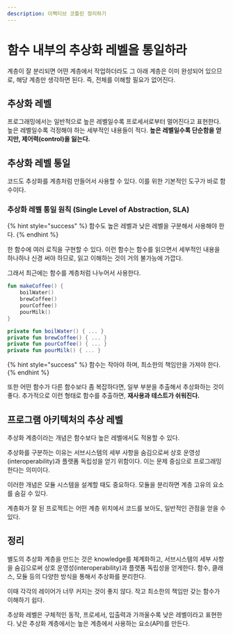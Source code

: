 ```yaml
---
description: 이펙티브 코틀린 정리하기
---
```


# 함수 내부의 추상화 레벨을 통일하라

계층이 잘 분리되면 어떤 계층에서 작업하더라도 그 아래 계층은 이미 완성되어 있으므로, 해당 계층만 생각하면 된다. 즉, 전체를 이해할 필요가 없어진다.

## 추상화 레벨

프로그래밍에서는 일반적으로 높은 레벨일수록 프로세서로부터 멀어진다고 표현한다. 높은 레벨일수록 걱정해야 하는 세부적인 내용들이 적다. **높은 레벨일수록 단순함을 얻지만, 제어력(control)을 잃는다.**

## 추상화 레벨 통일

코드도 추상화를 계층처럼 만들어서 사용할 수 있다. 이를 위한 기본적인 도구가 바로 함수이다.

### 추상화 레벨 통일 원칙 (Single Level of Abstraction, SLA)

{% hint style="success" %}
함수도 높은 레벨과 낮은 레벨을 구분해서 사용해야 한다.
{% endhint %}

한 함수에 여러 로직을 구현할 수 있다. 이런 함수는 함수를 읽으면서 세부적인 내용을 하나하나 신경 써야 하므로, 읽고 이해하는 것이 거의 불가능에 가깝다.

그래서 최근에는 함수를 계층처럼 나누어서 사용한다.

```kotlin
fun makeCoffee() {
    boilWater()
    brewCoffee()
    pourCoffee()
    pourMilk()
}

private fun boilWater() { ... }
private fun brewCoffee() { ... }
private fun pourCoffee() { ... }
private fun pourMilk() { ... }
```


{% hint style="success" %}
함수는 작아야 하며, 최소한의 책임만을 가져야 한다.
{% endhint %}

또한 어떤 함수가 다른 함수보다 좀 복잡하다면, 일부 부분을 추출해서 추상화하는 것이 좋다. 추가적으로 이런 형태로 함수를 추출하면, **재사용과 테스트가 쉬워진다.**

## 프로그램 아키텍처의 추상 레벨

추상화 계층이라는 개념은 함수보다 높은 레벨에서도 적용할 수 있다.

추상화를 구분하는 이유는 서브시스템의 세부 사항을 숨김으로써 상호 운영성(interoperability)과 플랫폼 독립성을 얻기 위함이다. 이는 문제 중심으로 프로그래밍한다는 의미이다.

이러한 개념은 모듈 시스템을 설계할 때도 중요하다. 모듈을 분리하면 계층 고유의 요소를 숨길 수 있다.

계층화가 잘 된 프로젝트는 어떤 계층 위치에서 코드를 보아도, 일반적인 관점을 얻을 수 있다.

## 정리

별도의 추상화 계층을 만드는 것은 knowledge를 체계화하고, 서브시스템의 세부 사항을 숨김으로써 상호 운영성(interoperability)과 플랫폼 독립성을 얻게한다. 함수, 클래스, 모듈 등의 다양한 방식을 통해서 추상화를 분리한다.

이때 각각의 레이어가 너무 커지는 것이 좋지 않다. 작고 최소한의 책임만 갖는 함수가 이해하기 쉽다.

추상화 레벨은 구체적인 동작, 프로세서, 입출력과 가까울수록 낮은 레벨이라고 표현한다. 낮은 추상화 계층에서는 높은 계층에서 사용하는 요소(API)를 만든다.